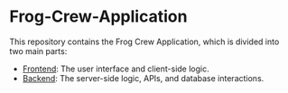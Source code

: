 # Frog-Crew-Application

This repository contains the Frog Crew Application, which is divided into two main parts:

-   [Frontend](frontend/README.md): The user interface and client-side logic.
-   [Backend](backend/README.md): The server-side logic, APIs, and database interactions.
